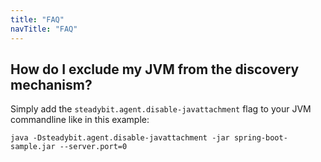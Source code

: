 ```yaml
---
title: "FAQ"
navTitle: "FAQ"
---
```


## How do I exclude my JVM from the discovery mechanism?

Simply add the `steadybit.agent.disable-javattachment` flag to your JVM commandline like in this example:

```
java -Dsteadybit.agent.disable-javattachment -jar spring-boot-sample.jar --server.port=0
```

